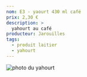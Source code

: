 ```yaml
---
nom: E3 - yaourt 430 ml café
prix: 2,30 €
description: >
  yahourt au café
producteur: Jarouilles
tags: 
  - produit laitier
  - yahourt
---
```


![photo du yahourt](./media/yahourt.jpg)